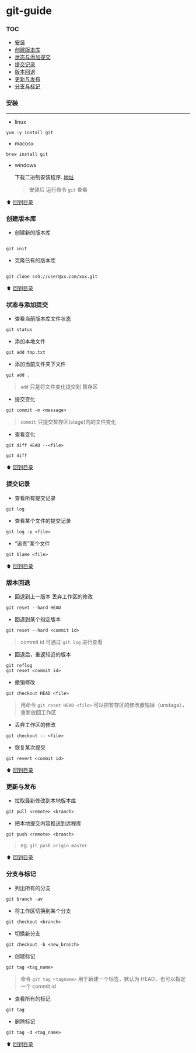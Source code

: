# git-guide
### TOC
- <a href="#安装">安装</a>
- <a href="#创建版本库">创建版本库</a>
- <a href="#状态与添加提交">状态与添加提交</a>
- <a href="#提交记录">提交记录</a>
- <a href="#版本回退">版本回退</a>
- <a href="#更新与发布">更新与发布</a>
- <a href="#分支与标记">分支与标记</a>

### 安装
---
- linux

```shell
yum -y install git
```
- macosx

```shell
brew install git
```

- windows

    下载二进制安装程序. [地址](https://pan.baidu.com/s/1kU5OCOB#list/path=%2Fpub%2Fgit)

  
  > 安装后 运行命令 `git` 查看
  
 :arrow_up: <a href="#TOC">回到目录</a> 
  
###  创建版本库
- 创建新的版本库

```shell

git init

```

- 克隆已有的版本库

```shell

git clone ssh://user@xx.com/xxx.git

```

:arrow_up: <a href="#TOC">回到目录</a>

### 状态与添加提交

- 查看当前版本库文件状态

```shell
git status
```

- 添加本地文件

```shell
git add tmp.txt
```
- 添加当前文件夹下文件

```shell
git add .
```

 > `add` 只是将文件变化提交到 暂存区

- 提交变化

```shell
git commit -m <message>
```
> `commit` 只提交暂存区(stage)内的文件变化

- 查看变化

```shell
git diff HEAD --<file>

git diff
```
:arrow_up: <a href="#TOC">回到目录</a>

### 提交记录

- 查看所有提交记录

```shell
git log
```

- 查看某个文件的提交记录

```shell
git log -p <file>
```

- “追责”某个文件

```shell
git blame <file>
```
:arrow_up: <a href="#TOC">回到目录</a>

### 版本回退

- 回退到上一版本 丢弃工作区的修改

```shell
git reset --hard HEAD
```

- 回退到某个指定版本

```shell
git reset --hard <commit id>
```
> commit id 可通过 `git log` 进行查看

- 回退后，重返较近的版本

```shell
git reflog 
git reset <commit id>
```

- 撤销修改

```shell
git checkout HEAD <file>
```

> 用命令 `git reset HEAD <file>` 可以把暂存区的修改撤销掉（unstage），重新放回工作区

- 丢弃工作区的修改

```shell
git checkout -- <file>
```

- 恢复某次提交

```shell
git revert <commit id>
```
:arrow_up: <a href="#TOC">回到目录</a>

### 更新与发布

- 拉取最新修改到本地版本库

```shell
git pull <remote> <branch>
```

- 把本地提交内容推送到远程库

```shell
git push <remote> <branch>
```

> eg. `git push origin master`

:arrow_up: <a href="#TOC">回到目录</a>

### 分支与标记

- 列出所有的分支

```shell
git branch -av
```

- 将工作区切换到某个分支

```shell
git checkout <branch>
```

- 切换新分支

```shell
git checkout -b <new_branch>
```

- 创建标记

```shell
git tag <tag_name>
```
> 命令 `git tag <tagname>` 用于新建一个标签，默认为 HEAD，也可以指定一个 commit id

- 查看所有的标记

```shell
git tag
```

- 删除标记

```shell
git tag -d <tag_name>
```
 :arrow_up: <a href="#TOC">回到目录</a>

